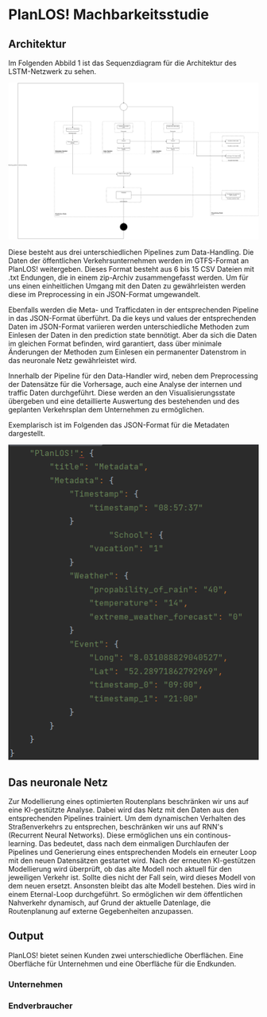 # PlanLOS! Machbarkeitsstudie

## Architektur

Im Folgenden Abbild 1 ist das Sequenzdiagram für die Architektur des LSTM-Netzwerk zu sehen.

![Sequencediagram](finished_activity_diagram.drawio.png "Sequence diagram")

Diese besteht aus drei unterschiedlichen Pipelines zum Data-Handling. Die Daten der öffentlichen Verkehrsunternehmen werden im GTFS-Format an PlanLOS! weitergeben. Dieses Format besteht aus 6 bis 15 CSV Dateien mit .txt Endungen, die in einem zip-Archiv zusammengefasst werden. Um für uns einen einheitlichen Umgang mit den Daten zu gewährleisten werden diese im Preprocessing in ein JSON-Format umgewandelt.

Ebenfalls werden die Meta- und Trafficdaten in der entsprechenden Pipeline in das JSON-Format überführt. Da die keys und values der entsprechenden Daten im JSON-Format variieren werden unterschiedliche Methoden zum Einlesen der Daten in den prediction state bennötigt. Aber da sich die Daten im gleichen Format befinden, wird garantiert, dass über minimale Änderungen der Methoden zum Einlesen ein permanenter Datenstrom in das neuronale Netz gewährleistet wird.   

Innerhalb der Pipeline für den Data-Handler wird, neben dem Preprocessing der Datensätze für die Vorhersage, auch eine Analyse der internen und traffic Daten durchgeführt. Diese werden an den Visualisierungsstate übergeben und eine detaillierte Auswertung des bestehenden und des geplanten Verkehrsplan dem Unternehmen zu ermöglichen. 

Exemplarisch ist im Folgenden das JSON-Format für die Metadaten dargestellt.

![Metadata im JSON-Format](JSON_metadata.png "Metadata im JSON-Format")

## Das neuronale Netz

Zur Modellierung eines optimierten Routenplans beschränken wir uns auf eine KI-gestützte Analyse. Dabei wird das Netz mit den Daten aus den entsprechenden Pipelines trainiert. Um dem dynamischen Verhalten des Straßenverkehrs zu entsprechen, beschränken wir uns auf RNN's (Recurrent Neural Networks). Diese ermöglichen uns ein continous-learning. Das bedeutet, dass nach dem einmaligen Durchlaufen der Pipelines und Generierung eines entsprechenden Models ein erneuter Loop mit den neuen Datensätzen gestartet wird. Nach der erneuten KI-gestützen Modellierung wird überprüft, ob das alte Modell noch aktuell für den jeweiligen Verkehr ist. Sollte dies nicht der Fall sein, wird dieses Modell von dem neuen ersetzt. Ansonsten bleibt das alte Modell bestehen. Dies wird in einem Eternal-Loop durchgeführt. So ermöglichen wir dem öffentlichen Nahverkehr dynamisch, auf Grund der aktuelle Datenlage, die Routenplanung auf externe Gegebenheiten anzupassen.  

## Output

PlanLOS! bietet seinen Kunden zwei unterschiedliche Oberflächen. Eine Oberfläche für Unternehmen und eine Oberfläche für die Endkunden. 

### Unternehmen



### Endverbraucher

